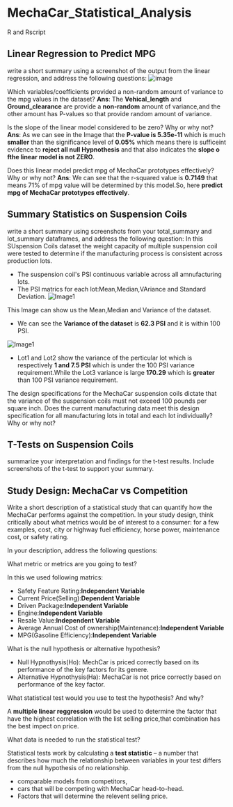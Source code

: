 # MechaCar_Statistical_Analysis
R and Rscript
## Linear Regression to Predict MPG
  write a short summary using a screenshot of the output from the linear regression, and address the following questions:
  ![image](link)

Which variables/coefficients provided a non-random amount of variance to the mpg values in the dataset?
**Ans**: The **Vehical_length** and **Ground_clearance** are provide a **non-random** amount of variance,and the other amount has P-values so that provide random amount of variance.

Is the slope of the linear model considered to be zero? Why or why not?
**Ans**: As we can see in the Image that the **P-value is 5.35e-11** which is much **smaller** than the significance level of **0.05%** which means there is sufficeint evidence to  **reject all null Hypnothesis** and that also indicates the **slope o fthe linear model is not ZERO**.

Does this linear model predict mpg of MechaCar prototypes effectively? Why or why not?
**Ans**: We can see that the r-squared value is **0.7149** that means 71% of mpg value will be determined by this model.So, here **predict mpg of MechaCar prototypes effectively**.

## Summary Statistics on Suspension Coils
write a short summary using screenshots from your total_summary and lot_summary dataframes, and address the following question:
In this SUspension Coils dataset the weight capacity of multiple suspension coil were tested to determine if the manufacturing process is consistent across production lots.
* The suspension coil's PSI continuous variable across all amnufacturing lots.
* The PSI matrics for each lot:Mean,Median,VAriance and Standard Deviation.
![Image1](suspension_coil1.png)

This Image can show us the Mean,Median and Variance of the dataset.
* We can see the **Variance of the dataset** is **62.3 PSI** and it is within 100 PSI.

![Image1](suspension_coil2.png)

* Lot1 and Lot2 show the variance of the perticular lot which is respectively **1 and 7.5 PSI** which is under the 100 PSI variance requirement.While the Lot3 variance is large **170.29** which is **greater** than 100 PSI variance requirement.


The design specifications for the MechaCar suspension coils dictate that the variance of the suspension coils must not exceed 100 pounds per square inch. Does the current manufacturing data meet this design specification for all manufacturing lots in total and each lot individually? Why or why not?

## T-Tests on Suspension Coils
summarize your interpretation and findings for the t-test results. Include screenshots of the t-test to support your summary.
## Study Design: MechaCar vs Competition
Write a short description of a statistical study that can quantify how the MechaCar performs against the competition. In your study design, think critically about what metrics would be of interest to a consumer: for a few examples, cost, city or highway fuel efficiency, horse power, maintenance cost, or safety rating.

In your description, address the following questions:

What metric or metrics are you going to test?

In this we used following matrics:
* Safety Feature Rating:**Independent Variable**
* Current Price(Selling):**Dependent Variable**
* Driven Package:**Independent Variable**
* Engine:**Independent Variable**
* Resale Value:**Independent Variable**
* Average Annual Cost of ownership(Maintenance):**Independent Variable**
* MPG(Gasoline Efficiency):**Independent Variable**
 
What is the null hypothesis or alternative hypothesis?

* Null Hypnothysis(Ho): MechCar is priced correctly based on its performance of the key factors for its genere.
* Alternative Hypnothysis(Ha): MechaCar is not price correctly based on performance of the key factor.

What statistical test would you use to test the hypothesis? And why?

A **multiple linear reggression** would be used to determine the factor that have the highest correlation with the list selling price,that combination has the best impect on price.

What data is needed to run the statistical test?

Statistical tests work by calculating a **test statistic** – a number that describes how much the relationship between variables in your test differs from the null hypothesis of no relationship.
 * comparable models from competitors,
 * cars that will be competing with MechaCar head-to-head.
 * Factors that will determine the relevent selling price.
